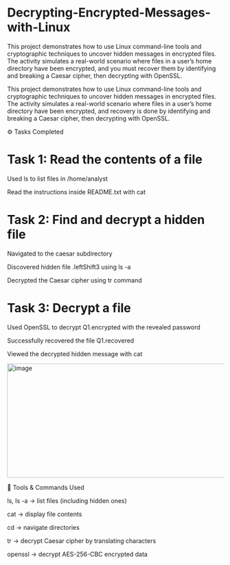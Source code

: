 # Decrypting-Encrypted-Messages-with-Linux
This project demonstrates how to use Linux command-line tools and cryptographic techniques to uncover hidden messages in encrypted files. The activity simulates a real-world scenario where files in a user’s home directory have been encrypted, and you must recover them by identifying and breaking a Caesar cipher, then decrypting with OpenSSL.


This project demonstrates how to use Linux command-line tools and cryptographic techniques to uncover hidden messages in encrypted files. 
The activity simulates a real-world scenario where files in a user’s home directory have been encrypted, and recovery is done by identifying and breaking a Caesar cipher, then decrypting with OpenSSL.


⚙️ Tasks Completed
# Task 1: Read the contents of a file

Used ls to list files in /home/analyst

Read the instructions inside README.txt with cat

# Task 2: Find and decrypt a hidden file

Navigated to the caesar subdirectory

Discovered hidden file .leftShift3 using ls -a

Decrypted the Caesar cipher using tr command

# Task 3: Decrypt a file

Used OpenSSL to decrypt Q1.encrypted with the revealed password

Successfully recovered the file Q1.recovered

Viewed the decrypted hidden message with cat

<img width="835" height="265" alt="image" src="https://github.com/user-attachments/assets/ecbc72dc-ffa7-4427-9084-889516fc8255" />


🧰 Tools & Commands Used

ls, ls -a → list files (including hidden ones)

cat → display file contents

cd → navigate directories

tr → decrypt Caesar cipher by translating characters

openssl → decrypt AES-256-CBC encrypted data

